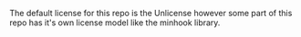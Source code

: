 The default license for this repo is the Unlicense however some part of this repo has it's own license model like the minhook library.
